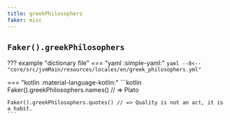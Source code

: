 ```yaml
---
title: greekPhilosophers
faker: misc
---
```


## `Faker().greekPhilosophers`

??? example "dictionary file"
    === "yaml :simple-yaml:"
        ```yaml
        --8<-- "core/src/jvmMain/resources/locales/en/greek_philosophers.yml"
        ```

=== "kotlin :material-language-kotlin:"
    ```kotlin
    Faker().greekPhilosophers.names() // => Plato

    Faker().greekPhilosophers.quotes() // => Quality is not an act, it is a habit.
    ```
